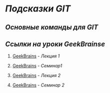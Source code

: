 # __*Подсказки GIT*__

## *Основные команды для GIT*

## *Ссылки на уроки GeekBrainse*

1. [GeekBrains]("https://gb.ru/lessons/408951" "Посмотреть лекцию 1") - _Лекция 1_

2. [GeekBrains]("https://gb.ru/lessons/408952" "Посмотреть Семинар 1") - _Семинар1_

3. [GeekBrains]("https://gb.ru/lessons/408953" "Посмотреть Лекцию 2") - _Лекция 2_

4. [GeekBrains]("https://gb.ru/lessons/408954" "Посмотреть Семинар 2") - _Семинар 2_